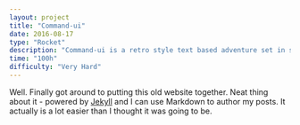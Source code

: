 ```yaml
---
layout: project
title: "Command-ui"
date: 2016-08-17
type: "Rocket"
description: "Command-ui is a retro style text based adventure set in space"
time: "100h"
difficulty: "Very Hard"
---
```


Well. Finally got around to putting this old website together. Neat thing about it - powered by [Jekyll](http://jekyllrb.com)
and I can use Markdown to author my posts. It actually is a lot easier than I thought it was going to be.
